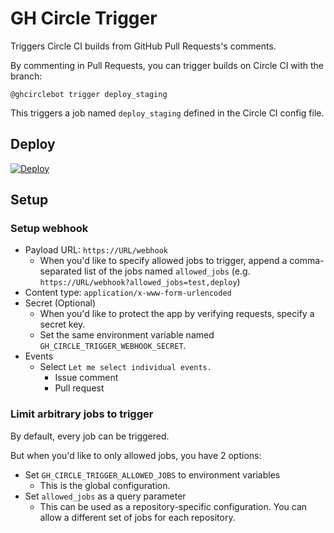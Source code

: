 # GH Circle Trigger

Triggers Circle CI builds from GitHub Pull Requests's comments.

By commenting in Pull Requests, you can trigger builds on Circle CI with the branch:

```
@ghcirclebot trigger deploy_staging
```

This triggers a job named `deploy_staging` defined in the Circle CI config file.

## Deploy

[![Deploy](https://www.herokucdn.com/deploy/button.svg)](https://heroku.com/deploy)

## Setup

### Setup webhook

* Payload URL: `https://URL/webhook`
  * When you'd like to specify allowed jobs to trigger, append a comma-separated list of the jobs named `allowed_jobs` (e.g. `https://URL/webhook?allowed_jobs=test,deploy`)
* Content type: `application/x-www-form-urlencoded`
* Secret (Optional)
  * When you'd like to protect the app by verifying requests, specify a secret key.
  * Set the same environment variable named `GH_CIRCLE_TRIGGER_WEBHOOK_SECRET`.
* Events
  * Select `Let me select individual events.`
    * Issue comment
    * Pull request

### Limit arbitrary jobs to trigger

By default, every job can be triggered.

But when you'd like to only allowed jobs, you have 2 options:

* Set `GH_CIRCLE_TRIGGER_ALLOWED_JOBS` to environment variables
  * This is the global configuration.
* Set `allowed_jobs` as a query parameter
  * This can be used as a repository-specific configuration. You can allow a different set of jobs for each repository.

